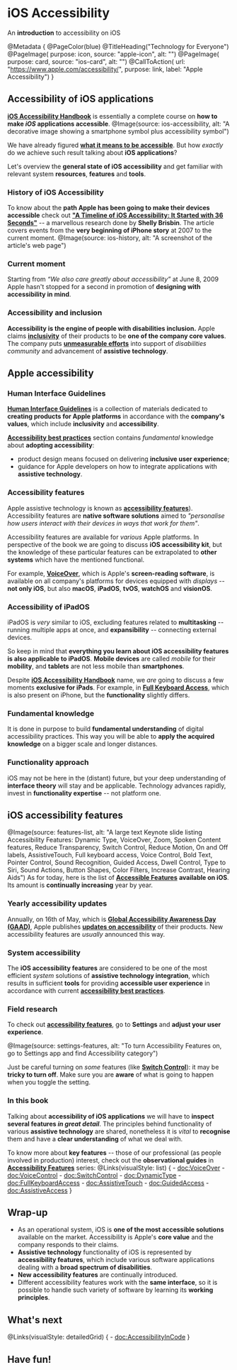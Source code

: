 # iOS Accessibility

An **introduction** to accessibility on iOS 

@Metadata {
    @PageColor(blue)
    @TitleHeading("Technology for Everyone")
    @PageImage(
               purpose: icon, 
               source: "apple-icon", 
               alt: "")
    @PageImage(
               purpose: card, 
               source: "ios-card", 
               alt: "")
    @CallToAction(
                url: "https://www.apple.com/accessibility/",
                purpose: link, 
                label: "Apple Accessibility")
}

## Accessibility of iOS applications
 [**iOS Accessibility Handbook**](<doc:iOSAccessibilityHandbook>) is essentially a complete course on **how to make *iOS* applications accessible**.
@Image(source: ios-accessibility, alt: "A decorative image showing a smartphone symbol plus accessibility symbol") 

 We have already figured [**what it means to be accessible**](<doc:a11yTerminology>). But how *exactly* do we achieve such result talking about **iOS applications**? 

Let's overview the **general state of iOS accessibility** and get familiar with relevant system **resources**, **features** and **tools**.

### History of iOS Accessibility
To know about the **path Apple has been going to make their devices accessible** check out [**"A Timeline of iOS Accessibility: It Started with 36 Seconds"**](https://www.macstories.net/stories/a-timeline-of-ios-accessibility-it-started-with-36-seconds/) -- a marvellous research done by **Shelly Brisbin**. The article covers events from the **very beginning of iPhone story** at 2007 to the current moment.
@Image(source: ios-history, alt: "A screenshot of the article's web page")

### Current moment
Starting from *“We also care greatly about accessibility”* at June 8, 2009 Apple hasn't stopped for a second in promotion of **designing with accessibility in mind**.

### Accessibility and inclusion
**Accessibility is the engine of people with disabilities inclusion.** Apple claims [**inclusivity**](https://www.apple.com/diversity/) of their products to be **one of the company core values**. The company puts [**unmeasurable efforts**](https://www.apple.com/accessibility) into support of *disabilities community* and advancement of **assistive technology**.

## Apple accessibility
### Human Interface Guidelines 
[**Human Interface Guidelines**](https://developer.apple.com/design/human-interface-guidelines/) is a collection of materials dedicated to **creating products for Apple platforms** in accordance with the **company's values**, which include **inclusivity** and **accessibility**.

[**Accessibility best practices**](https://developer.apple.com/design/human-interface-guidelines/accessibility) section contains *fundamental* knowledge about **adopting accessibility**:
- product design means focused on delivering **inclusive user experience**;
- guidance for Apple developers on how to integrate applications with **assistive technology**.

### Accessibility features
Apple assistive technology is known as [**accessibility features**](https://support.apple.com/en-gb/guide/iphone/iph3e2e4367/ios)). Accessibility features are **native software solutions** aimed to *"personalise how users interact with their devices in ways that work for them"*.

Accessibility features are available for *various* Apple platforms. In perspective of the book we are going to discuss **iOS accessibility kit**, but the knowledge of these particular features can be extrapolated to **other systems** which have the mentioned functional.

For example, [**VoiceOver**](<doc:VoiceOver>), which is Apple's **screen-reading software**, is available on all company's platforms for devices equipped with *displays* -- **not only  iOS**, but also **macOS**, **iPadOS**, **tvOS**, **watchOS** and **visionOS**.

### Accessibility of iPadOS
iPadOS is *very* similar to iOS, excluding features related to **multitasking** -- running multiple apps at once, and **expansibility** -- connecting external devices. 

So keep in mind that **everything you learn about iOS accessibility features is also applicable to iPadOS**. **Mobile devices** are called *mobile* for their **mobility**, and **tablets** are not less mobile than **smartphones**. 

Despite [**iOS Accessibility Handbook**](<doc:iOSAccessibilityHandbook>) name, we *are* going to discuss a few moments **exclusive for iPads**. For example, in [**Full Keyboard Access**](<doc:FullKeyboardAccess>), which is also present on iPhone, but the **functionality** slightly differs. 

### Fundamental knowledge
It is done in purpose to build **fundamental understanding** of digital accessibility practices. This way you will be able to **apply the acquired knowledge** on a bigger scale and longer distances. 

### Functionality approach
iOS may not be here in the (distant) future, but your deep understanding of **interface theory** will stay and be applicable. Technology advances rapidly, invest in **functionality expertise** -- not platform one.

## iOS accessibility features
@Image(source: features-list, alt: "A large text Keynote slide listing Accessibility Features: Dynamic Type, VoiceOver, Zoom, Spoken Content features, Reduce Transparency, Switch Control, Reduce Motion, On and Off labels, AssistiveTouch, Full keyboard access, Voice Control, Bold Text, Pointer Control, Sound Recognition, Guided Access, Dwell Control, Type to Siri, Sound Actions, Button Shapes, Color Filters, Increase Contrast, Hearing Aids")
As for today, here is the list of [**Accessible Features**](<doc:AccessibilityFeatures>) **available on iOS**. Its amount is **continually increasing** year by year. 

### Yearly accessibility updates
Annually, on 16th of May, which is [**Global Accessibility Awareness Day (GAAD)**](https://accessibility.day), Apple publishes [**updates on accessibility**](https://www.apple.com/newsroom/search/?q=global+accessibility+awareness+day) of their products. New accessibility features are *usually* announced this way.

### System accessibility
The **iOS accessibility features** are considered to be one of the most efficient *system* solutions of **assistive technology integration**, which results in sufficient **tools** for providing **accessible user experience** in accordance with current [**accessibility best practices**](<doc:Standards>).

### Field research
To check out [**accessibility features**](<doc:AccessibilityFeatures>), go to **Settings** and **adjust your user experience**.

@Image(source: settings-features, alt: "To turn Accessibility Features on, go to Settings app and find Accessibility category")

Just be careful turning on *some* features (like [**Switch Control**](<doc:SwitchControl>)): it may be **tricky to turn off**. Make sure you are **aware** of what is going to happen when you toggle the setting.

### In this book
Talking about **accessibility of iOS applications** we will have to **inspect several features *in great detail***. The principles behind functionality of various **assistive technology** are shared, nonetheless it is *vital* to **recognise** them and have a **clear understanding** of what we deal with.

To know more about **key features** -- those of our professional (as people involved in production) interest, check out the **observational guides** in [**Accessibility Features**](<doc:AccessibilityFeatures>) series: 
@Links(visualStyle: list) {
    - <doc:VoiceOver>
    - <doc:VoiceControl>
    - <doc:SwitchControl>
    - <doc:DynamicType>
    - <doc:FullKeyboardAccess>
    - <doc:AssistiveTouch>
    - <doc:GuidedAccess>
    - <doc:AssistiveAccess>
}

## Wrap-up
- As an operational system, iOS is **one of the most accessible solutions** available on the market. Accessibility is Apple's **core value** and the company responds to their claims.
- **Assistive technology** functionality of iOS is represented by **accessibility features**, which include various software applications dealing with a **broad spectrum of disabilities**.
- **New accessibility features** are continually introduced.
- Different accessibility features work with the **same interface**, so it is possible to handle such variety of software by learning its **working principles**.

## What's next
 
@Links(visualStyle: detailedGrid) {
    - <doc:AccessibilityInCode>
}

## Have fun!
